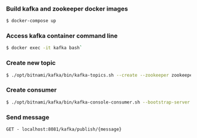 ### Build kafka and zookeeper docker images
```bash
$ docker-compose up
```

### Access kafka container command line
```bash
$ docker exec -it kafka bash`
```

### Create new topic

```bash
$ ./opt/bitnami/kafka/bin/kafka-topics.sh --create --zookeeper zookeeper:2181 --replication-factor 1 --partitions 1 --topic Kafka_Example
```

### Create consumer

```bash
$ ./opt/bitnami/kafka/bin/kafka-console-consumer.sh --bootstrap-server kafka:9092 --topic Kafka_Example --from-beginning
```

### Send message
`GET - localhost:8081/kafka/publish/{message}`